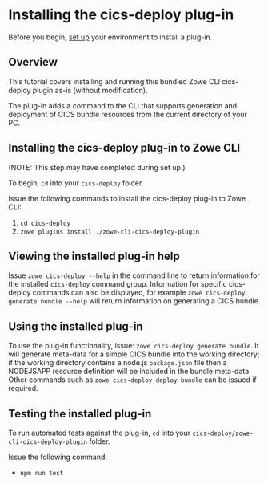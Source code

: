 # Installing the cics-deploy plug-in

Before you begin, [set up](../Setup.md) your environment to install a plug-in.

## Overview
This tutorial covers installing and running this bundled Zowe CLI cics-deploy plugin as-is (without modification). 

The plug-in adds a command to the CLI that supports generation and deployment of CICS bundle resources from the current directory of your PC.

## Installing the cics-deploy plug-in to Zowe CLI

(NOTE: This step may have completed during set up.)

To begin, `cd` into your `cics-deploy` folder.

Issue the following commands to install the cics-deploy plug-in to Zowe CLI:
1. `cd cics-deploy`
2. `zowe plugins install ./zowe-cli-cics-deploy-plugin`

## Viewing the installed plug-in help
Issue `zowe cics-deploy --help` in the command line to return information for the installed `cics-deploy` command group. Information for
specific cics-deploy commands can also be displayed, for example `zowe cics-deploy generate bundle --help` will return information
on generating a CICS bundle.

## Using the installed plug-in
To use the plug-in functionality, issue: `zowe cics-deploy generate bundle`. It will generate meta-data for a simple CICS bundle into the working directory; 
if the working directory contains a node.js `package.json` file then a NODEJSAPP resource definition will be included in the bundle meta-data. Other 
commands such as `zowe cics-deploy deploy bundle` can be issued if required.

## Testing the installed plug-in
To run automated tests against the plug-in, `cd` into your `cics-deploy/zowe-cli-cics-deploy-plugin` folder.

Issue the following command:
* `npm run test`
